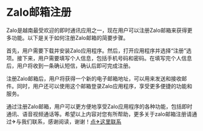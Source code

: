 # Zalo邮箱注册

Zalo是越南最受欢迎的即时通讯应用之一，现在用户可以注册Zalo邮箱来获得更多功能。以下是关于如何注册Zalo邮箱的简要步骤。

首先，用户需要下载并安装Zalo应用程序。然后，打开应用程序并选择“注册”选项。接下来，用户需要填写个人信息，包括手机号码和密码。在填写完个人信息后，用户将收到一条确认短信，确认后即可完成注册。

注册Zalo邮箱后，用户将获得一个新的电子邮箱地址，可以用来发送和接收邮件。同时，用户还可以使用这个邮箱登录Zalo应用程序，享受更多便捷的功能和服务。

通过注册Zalo邮箱，用户可以更方便地享受Zalo应用程序的各种功能，包括即时通讯、语音视频通话等。希望以上内容对您有所帮助，更多关于zalo邮箱注册请通过✈与我们联系，感谢阅读，谢谢！[点✈这里联系](https://d.k02.cc)